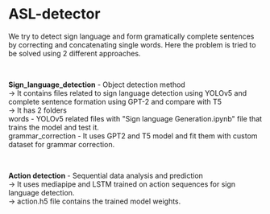 # ASL-detector
We try to detect sign language and form gramatically complete sentences by correcting and concatenating single words. Here the problem is tried to be solved using 2 different approaches.
<p></p><br>

**Sign_language_detection** - Object detection method<br>
-> It contains files related to sign language detection using YOLOv5 and complete sentence formation using GPT-2 and compare with T5 <br>
-> It has 2 folders <br>
words - YOLOv5 related files with "Sign language Generation.ipynb" file that trains the model and test it.<br>
grammar_correction - It uses GPT2 and T5 model and fit them with custom dataset for grammar correction.<br>
<p></p><br>

**Action detection** - Sequential data analysis and prediction <br>
-> It uses mediapipe and LSTM trained on action sequences for sign language detection.<br>
-> action.h5 file contains the trained model weights.
